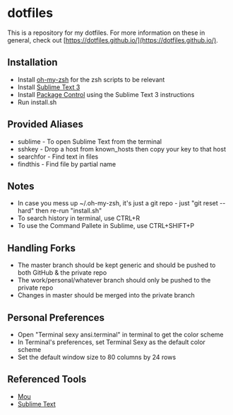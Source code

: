 dotfiles
===
This is a repository for my dotfiles. For more information on these in general, check out [https://dotfiles.github.io/](https://dotfiles.github.io/).


Installation
---
* Install [oh-my-zsh](https://github.com/robbyrussell/oh-my-zsh) for the zsh scripts to be relevant
* Install [Sublime Text 3](http://www.sublimetext.com/3)
* Install [Package Control](https://packagecontrol.io/installation) using the Sublime Text 3 instructions
* Run install.sh


Provided Aliases
---
* sublime - To open Sublime Text from the terminal
* sshkey - Drop a host from known_hosts then copy your key to that host
* searchfor - Find text in files
* findthis - Find file by partial name


Notes
---
* In case you mess up ~/.oh-my-zsh, it's just a git repo - just "git reset --hard" then re-run "install.sh"
* To search history in terminal, use CTRL+R
* To use the Command Pallete in Sublime, use CTRL+SHIFT+P


Handling Forks
---
* The master branch should be kept generic and should be pushed to both GitHub & the private repo
* The work/personal/whatever branch should only be pushed to the private repo
* Changes in master should be merged into the private branch


Personal Preferences
---
* Open "Terminal sexy ansi.terminal" in terminal to get the color scheme
* In Terminal's preferences, set Terminal Sexy as the default color scheme
* Set the default window size to 80 columns by 24 rows


Referenced Tools
---
* [Mou](http://25.io/mou/)
* [Sublime Text](http://www.sublimetext.com/)
